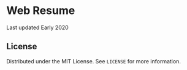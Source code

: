 # Web Resume
Last updated Early 2020

<!-- LICENSE -->
## License

Distributed under the MIT License. See `LICENSE` for more information.


